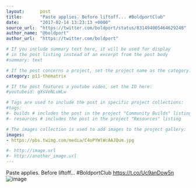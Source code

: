 ```yaml
---
layout:      post
title:       "Paste applies. Before liftoff... #BoldportClub"
date:        "2017-02-14 13:23:13 +0000"
source_url:  "https://twitter.com/boldport/status/831494005464629248"
author_name: "@boldport"
author_url:  "https://twitter.com/boldport"

# If you include summary text here, it will be used for display
# in the post listing instead of an excerpt from the post body
#summary: text

# If the post concerns a project, set the project name as the category:
category: p11-thematrix

# If the post features a youtube video, set the ID here:
#youtubeid: gXsVeNLuWLw

# Tags are used to include the post in specific project collections:
#tags:
#- builds # includes the post in the project "Community Builds" listing
#- resources # includes the post in the project "Resources" listing

# The images collection is used to add images to the project gallery:
images:
- https://pbs.twimg.com/media/C4oPYWlWcAAJQum.jpg

#- http://image.url
#- http://another_image.url
---
```


Paste applies. Before liftoff... #BoldportClub https://t.co/Uc9anDow5n
![image](https://pbs.twimg.com/media/C4oPYWlWcAAJQum.jpg)


